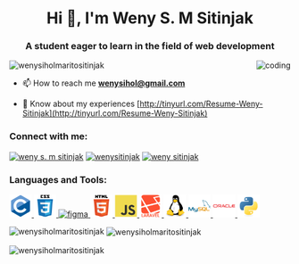 <h1 align="center">Hi 👋, I'm Weny S. M Sitinjak</h1>
<h3 align="center">A student eager to learn in the field of web development</h3>

<img align="right" alt="coding" widht="400" src="https://user-images.githubusercontent.com/74038190/221352975-94759904-aa4c-4032-a8ab-b546efb9c478.gif">

<p align="left"> <img src="https://komarev.com/ghpvc/?username=wenysiholmaritositinjak&label=Profile%20views&color=0e75b6&style=flat" alt="wenysiholmaritositinjak" /> </p>

- 📫 How to reach me **wenysihol@gmail.com**

- 📄 Know about my experiences [http://tinyurl.com/Resume-Weny-Sitinjak](http://tinyurl.com/Resume-Weny-Sitinjak)

<h3 align="left">Connect with me:</h3>
<p align="left">
<a href="https://linkedin.com/in/weny s. m sitinjak" target="blank"><img align="center" src="https://raw.githubusercontent.com/rahuldkjain/github-profile-readme-generator/master/src/images/icons/Social/linked-in-alt.svg" alt="weny s. m sitinjak" height="30" width="40" /></a>
<a href="https://instagram.com/wenysitinjak" target="blank"><img align="center" src="https://raw.githubusercontent.com/rahuldkjain/github-profile-readme-generator/master/src/images/icons/Social/instagram.svg" alt="wenysitinjak" height="30" width="40" /></a>
<a href="https://www.youtube.com/c/weny sitinjak" target="blank"><img align="center" src="https://raw.githubusercontent.com/rahuldkjain/github-profile-readme-generator/master/src/images/icons/Social/youtube.svg" alt="weny sitinjak" height="30" width="40" /></a>
</p>

<h3 align="left">Languages and Tools:</h3>
<p align="left"> <a href="https://www.cprogramming.com/" target="_blank" rel="noreferrer"> <img src="https://raw.githubusercontent.com/devicons/devicon/master/icons/c/c-original.svg" alt="c" width="40" height="40"/> </a> <a href="https://www.w3schools.com/css/" target="_blank" rel="noreferrer"> <img src="https://raw.githubusercontent.com/devicons/devicon/master/icons/css3/css3-original-wordmark.svg" alt="css3" width="40" height="40"/> </a> <a href="https://www.figma.com/" target="_blank" rel="noreferrer"> <img src="https://www.vectorlogo.zone/logos/figma/figma-icon.svg" alt="figma" width="40" height="40"/> </a> <a href="https://www.w3.org/html/" target="_blank" rel="noreferrer"> <img src="https://raw.githubusercontent.com/devicons/devicon/master/icons/html5/html5-original-wordmark.svg" alt="html5" width="40" height="40"/> </a> <a href="https://developer.mozilla.org/en-US/docs/Web/JavaScript" target="_blank" rel="noreferrer"> <img src="https://raw.githubusercontent.com/devicons/devicon/master/icons/javascript/javascript-original.svg" alt="javascript" width="40" height="40"/> </a> <a href="https://laravel.com/" target="_blank" rel="noreferrer"> <img src="https://raw.githubusercontent.com/devicons/devicon/master/icons/laravel/laravel-plain-wordmark.svg" alt="laravel" width="40" height="40"/> </a> <a href="https://www.linux.org/" target="_blank" rel="noreferrer"> <img src="https://raw.githubusercontent.com/devicons/devicon/master/icons/linux/linux-original.svg" alt="linux" width="40" height="40"/> </a> <a href="https://www.mysql.com/" target="_blank" rel="noreferrer"> <img src="https://raw.githubusercontent.com/devicons/devicon/master/icons/mysql/mysql-original-wordmark.svg" alt="mysql" width="40" height="40"/> </a> <a href="https://www.oracle.com/" target="_blank" rel="noreferrer"> <img src="https://raw.githubusercontent.com/devicons/devicon/master/icons/oracle/oracle-original.svg" alt="oracle" width="40" height="40"/> </a> <a href="https://www.python.org" target="_blank" rel="noreferrer"> <img src="https://raw.githubusercontent.com/devicons/devicon/master/icons/python/python-original.svg" alt="python" width="40" height="40"/> </a> </p>

<p><img align="left" src="https://github-readme-stats.vercel.app/api/top-langs?username=wenysiholmaritositinjak&show_icons=true&locale=en&layout=compact" alt="wenysiholmaritositinjak" /></p>

<p>&nbsp;<img align="center" src="https://github-readme-stats.vercel.app/api?username=wenysiholmaritositinjak&show_icons=true&locale=en" alt="wenysiholmaritositinjak" /></p>

<p><img align="center" src="https://github-readme-streak-stats.herokuapp.com/?user=wenysiholmaritositinjak&" alt="wenysiholmaritositinjak" /></p>
